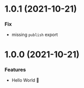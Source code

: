 # 1.0.1 (2021-10-21)

### Fix

- missing `publish` export

# 1.0.0 (2021-10-21)

### Features

- Hello World 👋
